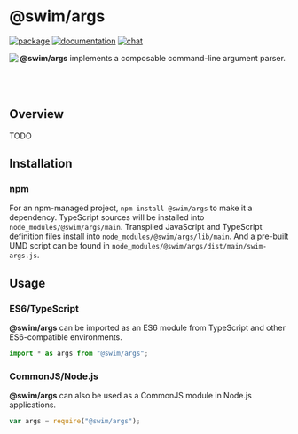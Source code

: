 # @swim/args

[![package](https://img.shields.io/npm/v/@swim/args.svg)](https://www.npmjs.com/package/@swim/args)
[![documentation](https://img.shields.io/badge/doc-TypeDoc-blue.svg)](https://docs.swimos.org/js/latest/modules/_swim_args.html)
[![chat](https://img.shields.io/badge/chat-Gitter-green.svg)](https://gitter.im/swimos/community)

<a href="https://www.swimos.org"><img src="https://docs.swimos.org/readme/marlin-blue.svg" align="left"></a>

**@swim/args** implements a composable command-line argument parser.<br><br><br><br>

## Overview

TODO

## Installation

### npm

For an npm-managed project, `npm install @swim/args` to make it a dependency.
TypeScript sources will be installed into `node_modules/@swim/args/main`.
Transpiled JavaScript and TypeScript definition files install into
`node_modules/@swim/args/lib/main`.  And a pre-built UMD script can
be found in `node_modules/@swim/args/dist/main/swim-args.js`.

## Usage

### ES6/TypeScript

**@swim/args** can be imported as an ES6 module from TypeScript and other
ES6-compatible environments.

```typescript
import * as args from "@swim/args";
```

### CommonJS/Node.js

**@swim/args** can also be used as a CommonJS module in Node.js applications.

```javascript
var args = require("@swim/args");
```
